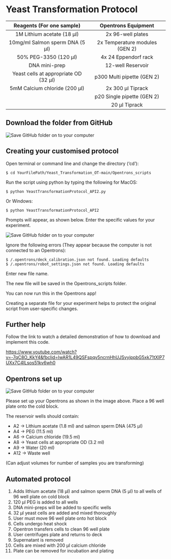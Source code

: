 # Yeast Transformation Protocol

| Reagents (For one sample)  | Opentrons Equipment |
|:-------------: | :-------------: |
| 1M Lithium acetate (18 µl) | 2x 96-well plates  |
| 10mg/ml Salmon sperm DNA (5 µl)  | 2x Temperature modules (GEN 2)  |
| 50% PEG-3350 (120 µl)  | 4x 24 Eppendorf rack  |
| DNA mini-prep  | 12-well Reservoir  |
| Yeast cells at appropriate OD (32 µl)  | p300 Multi pipette (GEN 2) |
| 5mM Calcium chloride (200 µl)  | 2x 300 µl Tiprack  |
|   | p20 Single pipette (GEN 2)  |
|   | 20 µl Tiprack  |


Download the folder from GitHub
-------------------

![Save GitHub folder on to your computer](https://i.postimg.cc/1t8HdhjY/Screenshot-2020-12-14-at-15-56-09.png)



Creating your customised protocol
-------------------

Open terminal or command line and change the directory (‘cd’):

	$ cd YourFilePath/Yeast_Transformation_OT-main/Opentrons_scripts 
 
Run the script using python by typing the following for MacOS:

	$ python YeastTransformationProtocol_API2.py
	
Or Windows:
  
	$ python YeastTransformationProtocol_API2

	

Prompts will appear, as shown below. Enter the specific values for your experiment.

![Save GitHub folder on to your computer](https://i.postimg.cc/cLFZ72tb/Screenshot-2020-12-14-at-16-23-20.png)

Ignore the following errors (They appear because the computer is not connected to an Opentrons):
  
	$ /.opentrons/deck_calibration.json not found. Loading defaults
	$ /.opentrons/robot_settings.json not found. Loading defaults


Enter new file name. 

The new file will be saved in the Opentrons_scripts folder.

You can now run this in the Opentrons app!

Creating a separate file for your experiment helps to protect the original script from user-specific changes. 

Further help
-------------------

Follow the link to watch a detailed demonstration of how to download and implement this code.

https://www.youtube.com/watch?v=-7qC8O_KkY4&fbclid=IwAR1L49QSFspqv5ncrnHhUJSvyippbG5xk71tXlP7UXx7C4ILsos51kv6wh0

Opentrons set up
-------------------

![Save GitHub folder on to your computer](https://i.postimg.cc/pdj3q73J/pasted-image-0.png)

Please set up your Opentrons as shown in the image above. Place a 96 well plate onto the cold block.

The reservoir wells should contain:
- A2 &#8594; Lithium acetate (1.8 ml) and salmon sperm DNA (475 µl)
- A4 &#8594; PEG (11.5 ml)
- A6 &#8594; Calcium chloride (19.5 ml)
- A8 &#8594; Yeast cells at appropriate OD (3.2 ml)
- A9 &#8594; Water (20 ml)
- A12 &#8594; Waste well

(Can adjust volumes for number of samples you are transforming)

Automated protocol
-------------------

1) Adds lithium acetate (18 µl) and salmon sperm DNA (5 µl) to all wells of 96 well plate on cold block
2) 120 µl PEG is added to all wells 
3) DNA mini-preps will be added to specific wells
4) 32 µl yeast cells are added and mixed thoroughly
5) User must move 96 well plate onto hot block 
6) Cells undergo heat shock
7) Opentron transfers cells to clean 96 well plate 
8) User centrifuges plate and returns to deck
9) Supernatant is removed
10) Cells are mixed with 200 µl calcium chloride
11) Plate can be removed for incubation and plating

